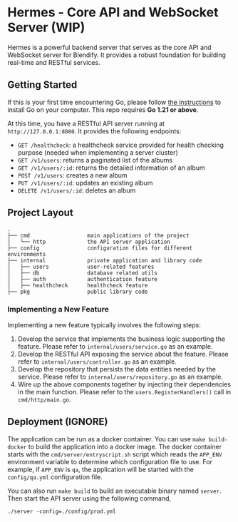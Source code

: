# Hermes - Core API and WebSocket Server (WIP)

Hermes is a powerful backend server that serves as the core API and WebSocket server for Blendify. It provides a robust foundation for building real-time and RESTful services.

## Getting Started

If this is your first time encountering Go, please follow [the instructions](https://golang.org/doc/install) to install Go on your computer. This repo requires **Go 1.21 or above**.

At this time, you have a RESTful API server running at `http://127.0.0.1:8080`. It provides the following endpoints:

* `GET /healthcheck`: a healthcheck service provided for health checking purpose (needed when implementing a server cluster)
* `GET /v1/users`: returns a paginated list of the albums
* `GET /v1/users/:id`: returns the detailed information of an album
* `POST /v1/users`: creates a new album
* `PUT /v1/users/:id`: updates an existing album
* `DELETE /v1/users/:id`: deletes an album

## Project Layout
 
```
.
├── cmd                  main applications of the project
│   └── http             the API server application
├── config               configuration files for different environments
├── internal             private application and library code
│   ├── users            user-related features
│   ├── db               database related utils
│   ├── auth             authentication feature
│   ├── healthcheck      healthcheck feature
├── pkg                  public library code
```

### Implementing a New Feature

Implementing a new feature typically involves the following steps:

1. Develop the service that implements the business logic supporting the feature. Please refer to `internal/users/service.go` as an example.
2. Develop the RESTful API exposing the service about the feature. Please refer to `internal/users/controller.go` as an example.
3. Develop the repository that persists the data entities needed by the service. Please refer to `internal/users/repository.go` as an example.
4. Wire up the above components together by injecting their dependencies in the main function. Please refer to 
   the `users.RegisterHandlers()` call in `cmd/http/main.go`.

## Deployment (IGNORE)

The application can be run as a docker container. You can use `make build-docker` to build the application 
into a docker image. The docker container starts with the `cmd/server/entryscript.sh` script which reads 
the `APP_ENV` environment variable to determine which configuration file to use. For example,
if `APP_ENV` is `qa`, the application will be started with the `config/qa.yml` configuration file.

You can also run `make build` to build an executable binary named `server`. Then start the API server using the following
command,

```shell
./server -config=./config/prod.yml
```